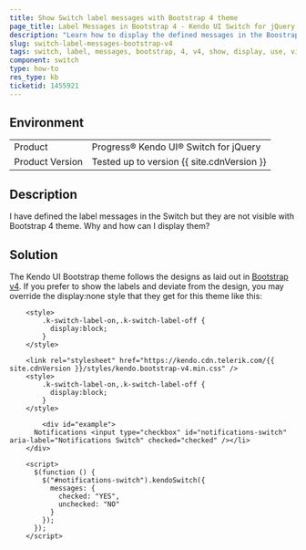 ```yaml
---
title: Show Switch label messages with Bootstrap 4 theme
page_title: Label Messages in Bootstrap 4 - Kendo UI Switch for jQuery
description: "Learn how to display the defined messages in the Boostrap v4 theme in the Kendo UI Switch."
slug: switch-label-messages-bootstrap-v4
tags: switch, label, messages, bootstrap, 4, v4, show, display, use, visible
component: switch
type: how-to
res_type: kb
ticketid: 1455921
---
```


## Environment

<table>
 <tr>
  <td>Product</td>
  <td>Progress® Kendo UI® Switch for jQuery</td>
 </tr>
 <tr>
   <td>Product Version</td>
   <td>Tested up to version {{ site.cdnVersion }}</td>
  </tr>
</table>

## Description

I have defined the label messages in the Switch but they are not visible with Bootstrap 4 theme. Why and how can I display them?

## Solution

The Kendo UI Bootstrap theme follows the designs as laid out in [Bootstrap v4](https://getbootstrap.com/docs/4.2/components/forms/#switches). If you prefer to show the labels and deviate from the design, you may override the display:none style that they get for this theme like this:

```
    <style>
        .k-switch-label-on,.k-switch-label-off {
          display:block;
        }
    </style>
```

```dojo
    <link rel="stylesheet" href="https://kendo.cdn.telerik.com/{{ site.cdnVersion }}/styles/kendo.bootstrap-v4.min.css" />
    <style>
        .k-switch-label-on,.k-switch-label-off {
          display:block;
        }
    </style>

        <div id="example">
      Notifications <input type="checkbox" id="notifications-switch" aria-label="Notifications Switch" checked="checked" /></li>
    </div>

    <script>
      $(function () {
        $("#notifications-switch").kendoSwitch({
          messages: {
            checked: "YES",
            unchecked: "NO"
          }
        });
      });
    </script>
```
